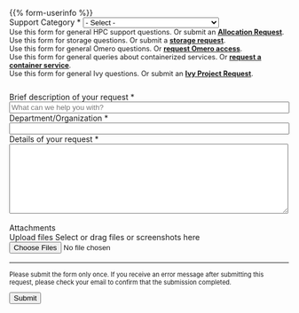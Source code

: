 <form action="https://uvarc-api.pods.uvarc.io/rest/general-support-request/" method="post" id="request-form" accept-charset="UTF-8">
<div class="alert" id="response_message" role="alert" style="padding-bottom:0px;">
  <p id="form_post_response"></p>
</div>
<div>
{{% form-userinfo %}}
  <div class="form-item form-group form-item form-type-select form-group" style="margin-bottom:1.6rem;">
    <label class="control-label" for="category">Support Category <span class="form-required" title="This field is required.">*</span></label>
    <select required="required" class="dropdown form-control form-select required" title="Please select a general category for your support request. " data-toggle="tooltip" id="categories" name="categories">
      <option value="" selected="selected">- Select -</option>
      <option id="general" value="General">General research computing question</option>
      <option id="rivanna" value="Rivanna">HPC (Afton & Rivanna)</option>
      <option id="ivy" value="Ivy">Ivy Secure Computing</option>
      <option id="storage" value="Storage">Storage</option>
      <option id="omero" value="Omero">Omero Image Analysis</option>
      <option id="container" value="Container">Containerized Service</option>
      <option id="consultation" value="Consultation">Consultation request</option>
      <option value="">-----</option>
      <option id="chase" value="Chase">CHASE Accounts/Data</option>
      <option id="sentinel" value="Sentinel">Sentinel System/Software</option>
      <option id="other" value="Other">Other</option>
    </select>
    <div id="rivanna-help" style="font-size:90%;" class="form-text text-muted">Use this form for general HPC support questions. Or submit an <a href="/userinfo/hpc/access/#allocation-types" style="font-weight:bold;">Allocation Request</a>.</div>
    <div id="storage-help" style="font-size:90%;" class="form-text text-muted">Use this form for storage questions. Or submit a <a href="/form/storage/" style="font-weight:bold;">storage request</a>.</div>
    <div id="omero-help" style="font-size:90%;" class="form-text text-muted">Use this form for general Omero questions. Or <a href="/form/omero/" style="font-weight:bold;">request Omero access</a>.</div>
    <div id="container-help" style="font-size:90%;" class="form-text text-muted">Use this form for general queries about containerized services. Or <a href="/form/container/" style="font-weight:bold;">request a container service</a>.</div>
    <div id="ivy-help" style="font-size:90%;" class="form-text text-muted">Use this form for general Ivy questions. Or submit an <a href="https://services.rc.virginia.edu/ivyvm" style="font-weight:bold;">Ivy Project Request</a>.</div>
  </div>
  <div class="form-item form-type-textfield form-group">
    <label class="control-label" for="request_title">Brief description of your request <span class="form-required" title="This field is required.">*</span></label>
    <input required="required" class="form-control form-text required" type="text" id="request_title" name="request_title" value="" size="60" maxlength="100" placeholder="What can we help you with?" />
  </div>
  <div class="form-item form-type-textfield form-group">
    <label class="control-label" for="department">Department/Organization <span class="form-required" title="This field is required.">*</span></label>
    <input required="required" class="form-control form-text required" type="text" id="department" name="department" value="" size="60" maxlength="100"/>
  </div>
  <div class="form-item form-group form-type-textarea">
    <label class="control-label" for="description">Details of your request <span class="form-required" title="This field is required.">*</span> </label>
    <div class="form-textarea-wrapper resizable">
      <textarea required="required" class="form-control form-textarea required" id="description" name="description" cols="60" rows="8" maxlength="5000"></textarea>
      <div id="textarea_feedback" style="font-family:monospace;color:green;font-size:85%;margin-top:0.5rem;float:right;"></div>
    </div>
  <br clear=all />
  </div>
  <div class="form-group">
    <label class="control-label" for="department">Attachments</label>
    <div class="file-drop-area">
      <span class="choose-file-button">Upload files</span>
      <span class="file-message">Select or drag files or screenshots here</span>
      <input class="file-input" type="file" multiple>
    </div>
  </div>
  <div class="form-actions" id="submit-div" style="margin-top:1rem;">
    <hr size="1" style="" />
    <p style="font-size:80%;">Please submit the form only once. If you receive an error message after submitting this request, please check your email to confirm that the submission completed.</p>
    <button class="button-primary btn btn-primary form-submit" id="submit" type="submit" name="op" value="Submit">Submit</button>
  </div>
</div>
</form>

<script type="text/javascript" src="/js/support-request.js"></script>

<script>
$(document).on('change', '.file-input', function() {
  var filesCount = $(this)[0].files.length;  
  var textbox = $(this).prev();
  if (filesCount === 1) {
    var fileName = $(this).val().split('\\').pop();
    textbox.text(fileName);
  } else {
    textbox.text(filesCount + ' files selected');
  }
});

function getParams() {
  var vars = {};
  var parts = window.location.href.replace(/[?&]+([^=&]+)=([^&]*)/gi, function(m,key,value) {
    vars[key] = value;
  });
  return vars;
};
// category
let category = decodeURI(getParams()["category"]);
if(category != undefined && category != "undefined") {
  var set_category = document.getElementById("categories").value = category;
};
// request_title
let request_title = decodeURI(getParams()["request_title"]);
if(request_title != undefined && request_title != "undefined") {
  var set_request_title = document.getElementById("request_title").value = request_title;
};
// department
let department = decodeURI(getParams()["department"]);
if(department != undefined && department != "undefined") {
  var set_department = document.getElementById("department").value = department;
};
// description
let description = decodeURI(getParams()["description"]);
if(description != undefined && description != "undefined") {
  var set_description = document.getElementById("description").value = description;
};
</script>
<script type="text/javascript" src="/js/user-session.js"></script>
<script type="text/javascript" src="/js/response-message.js"></script>
